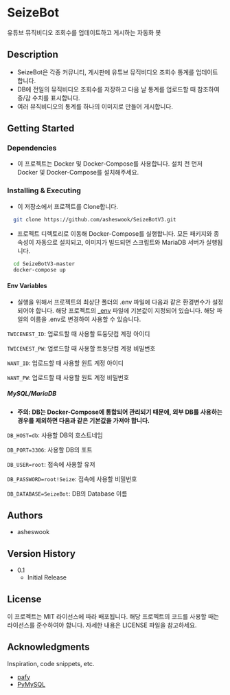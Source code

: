 # SeizeBot

유튜브 뮤직비디오 조회수를 업데이트하고 게시하는 자동화 봇

## Description

* SeizeBot은 각종 커뮤니티, 게시판에 유튜브 뮤직비디오 조회수 통계를 업데이트합니다.
* DB에 전일의 뮤직비디오 조회수를 저장하고 다음 날 통계를 업로드할 때 참조하여 증/감 수치를 표시합니다.
* 여러 뮤직비디오의 통계를 하나의 이미지로 만들어 게시합니다.

## Getting Started

### Dependencies

* 이 프로젝트는 Docker 및 Docker-Compose를 사용합니다. 설치 전 먼저 Docker 및 Docker-Compose를 설치해주세요.

### Installing & Executing

* 이 저장소에서 프로젝트를 Clone합니다.

```bash
  git clone https://github.com/asheswook/SeizeBotV3.git
```

* 프로젝트 디렉토리로 이동해 Docker-Compose를 실행합니다. 모든 패키지와 종속성이 자동으로 설치되고, 이미지가 빌드되면 스크립트와 MariaDB 서버가 실행됩니다.

```bash
  cd SeizeBotV3-master
  docker-compose up
```

#### Env Variables

* 실행을 위해서 프로젝트의 최상단 폴더의 .env 파일에 다음과 같은 환경변수가 설정되어야 합니다. 해당 프로젝트의 [_env](_env) 파일에 기본값이 지정되어 있습니다. 해당 파일의 이름을 .env로 변경하여 사용할 수 있습니다.

`TWICENEST_ID`: 업로드할 때 사용할 트둥닷컴 계정 아이디

`TWICENEST_PW`: 업로드할 때 사용할 트둥닷컴 계정 비밀번호

`WANT_ID`: 업로드할 때 사용할 원트 계정 아이디

`WANT_PW`: 업로드할 때 사용할 원트 계정 비밀번호

##### MySQL/MariaDB
 * **주의: DB는 Docker-Compose에 통합되어 관리되기 때문에, 외부 DB를 사용하는 경우를 제외하면 다음과 같은 기본값을 가져야 합니다.**
 
`DB_HOST=db`: 사용할 DB의 호스트네임

`DB_PORT=3306`: 사용할 DB의 포트

`DB_USER=root`: 접속에 사용할 유저

`DB_PASSWORD=root!Seize`: 접속에 사용할 비밀번호

`DB_DATABASE=SeizeBot`: DB의 Database 이름

## Authors

- asheswook

## Version History

* 0.1
    * Initial Release

## License

이 프로젝트는 MIT 라이선스에 따라 배포됩니다. 해당 프로젝트의 코드를 사용할 때는 라이선스를 준수하여야 합니다. 자세한 내용은 LICENSE 파일을 참고하세요.

## Acknowledgments

Inspiration, code snippets, etc.
* [pafy](https://github.com/mps-youtube/pafy)
* [PyMySQL](https://github.com/PyMySQL/PyMySQL)
